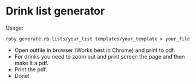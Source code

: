 Drink list generator
========

Usage:
```
ruby generate.rb lists/your_list templates/your_template > your_file
```

* Open outfile in browser (Works best in Chrome) and print to pdf.
* For drinks you need to zoom out and print screen the page and then make it a pdf.
* Print the pdf.
* Done!
